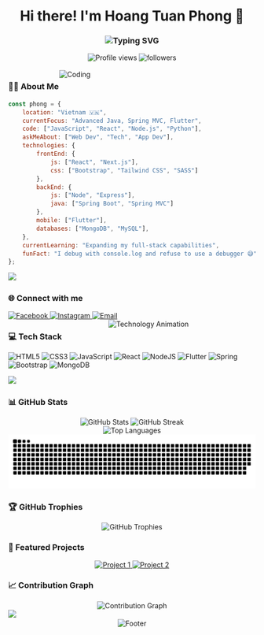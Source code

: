 <h1 align="center">Hi there! I'm Hoang Tuan Phong 👋</h1>
<h3 align="center">
    <img src="https://readme-typing-svg.herokuapp.com?font=Fira+Code&pause=1000&color=54A6FF&center=true&vCenter=true&random=false&width=435&lines=Frontend+Developer+%F0%9F%92%BB;Always+learning+new+things+%F0%9F%8C%B1;From+Vietnam+%F0%9F%87%BB%F0%9F%87%B3" alt="Typing SVG" />
</h3>

<div align="center">
    <img src="https://komarev.com/ghpvc/?username=hoangtuanphong1a&label=Profile%20views&color=0e75b6&style=flat" alt="Profile views" />
    <img src="https://img.shields.io/github/followers/hoangtuanphong1a?label=Followers&style=social" alt="followers" />
</div>

<br/>

<!-- Main coding GIF -->
<img align="right" alt="Coding" width="400" src="https://cdn.dribbble.com/users/1162077/screenshots/3848914/programmer.gif">

### 👨‍💻 About Me

```javascript
const phong = {
    location: "Vietnam 🇻🇳",
    currentFocus: "Advanced Java, Spring MVC, Flutter",
    code: ["JavaScript", "React", "Node.js", "Python"],
    askMeAbout: ["Web Dev", "Tech", "App Dev"],
    technologies: {
        frontEnd: {
            js: ["React", "Next.js"],
            css: ["Bootstrap", "Tailwind CSS", "SASS"]
        },
        backEnd: {
            js: ["Node", "Express"],
            java: ["Spring Boot", "Spring MVC"]
        },
        mobile: ["Flutter"],
        databases: ["MongoDB", "MySQL"],
    },
    currentLearning: "Expanding my full-stack capabilities",
    funFact: "I debug with console.log and refuse to use a debugger 😅"
};
```

<!-- Decorative divider -->
<img src="https://user-images.githubusercontent.com/73097560/115834477-dbab4500-a447-11eb-908a-139a6edaec5c.gif">

### 🌐 Connect with me
<div align="left">
    <a href="https://fb.com/tuan.phong.16718" target="_blank">
        <img src="https://img.shields.io/badge/Facebook-%231877F2.svg?style=for-the-badge&logo=Facebook&logoColor=white" alt="Facebook"/>
    </a>
    <a href="https://instagram.com/tuan.phong.16718" target="_blank">
        <img src="https://img.shields.io/badge/Instagram-%23E4405F.svg?style=for-the-badge&logo=Instagram&logoColor=white" alt="Instagram"/>
    </a>
    <a href="mailto:[Your Email]">
        <img src="https://img.shields.io/badge/Email-D14836?style=for-the-badge&logo=gmail&logoColor=white" alt="Email"/>
    </a>
</div>

<!-- Tech animation -->
<img align="right" alt="Technology Animation" width="300" src="https://camo.githubusercontent.com/c1dcb74cc1c1835b1d716f5051499a2814c683c806b15f04b0eba492863703e9/68747470733a2f2f63646e2e6472696262626c652e636f6d2f75736572732f3733303730332f73637265656e73686f74732f363538313234332f6176656e746f2e676966">

### 💻 Tech Stack
![HTML5](https://img.shields.io/badge/html5-%23E34F26.svg?style=for-the-badge&logo=html5&logoColor=white)
![CSS3](https://img.shields.io/badge/css3-%231572B6.svg?style=for-the-badge&logo=css3&logoColor=white)
![JavaScript](https://img.shields.io/badge/javascript-%23323330.svg?style=for-the-badge&logo=javascript&logoColor=%23F7DF1E)
![React](https://img.shields.io/badge/react-%2320232a.svg?style=for-the-badge&logo=react&logoColor=%2361DAFB)
![NodeJS](https://img.shields.io/badge/node.js-6DA55F?style=for-the-badge&logo=node.js&logoColor=white)
![Flutter](https://img.shields.io/badge/Flutter-%2302569B.svg?style=for-the-badge&logo=Flutter&logoColor=white)
![Spring](https://img.shields.io/badge/spring-%236DB33F.svg?style=for-the-badge&logo=spring&logoColor=white)
![Bootstrap](https://img.shields.io/badge/bootstrap-%23563D7C.svg?style=for-the-badge&logo=bootstrap&logoColor=white)
![MongoDB](https://img.shields.io/badge/MongoDB-%234ea94b.svg?style=for-the-badge&logo=mongodb&logoColor=white)

<!-- Another decorative divider -->
<img src="https://user-images.githubusercontent.com/73097560/115834477-dbab4500-a447-11eb-908a-139a6edaec5c.gif">

### 📊 GitHub Stats
<div align="center">
    <img src="https://github-readme-stats.vercel.app/api?username=hoangtuanphong1a&show_icons=true&theme=tokyonight&hide_border=true&include_all_commits=true&count_private=true" alt="GitHub Stats" height="170"/>
    <img src="https://github-readme-streak-stats.herokuapp.com/?user=hoangtuanphong1a&theme=tokyonight&hide_border=true" alt="GitHub Streak" height="170"/>
</div>

<div align="center">
    <img src="https://github-readme-stats.vercel.app/api/top-langs/?username=hoangtuanphong1a&theme=tokyonight&hide_border=true&include_all_commits=true&count_private=true&layout=compact" alt="Top Languages"/>
</div>

<!-- Coding snake animation -->
<div align="center">
    <img src="https://github.com/1999AZZAR/1999AZZAR/blob/main/resources/img/grid-snake.svg" alt="snake">
</div>

### 🏆 GitHub Trophies
<div align="center">
    <img src="https://github-profile-trophy.vercel.app/?username=hoangtuanphong1a&theme=tokyonight&no-frame=true&no-bg=false&margin-w=4" alt="GitHub Trophies"/>
</div>

### 🚀 Featured Projects
<div align="center">
    <a href="https://github.com/yourusername/project1">
        <img src="https://github-readme-stats.vercel.app/api/pin/?username=hoangtuanphong1a&repo=project1&theme=tokyonight&hide_border=true" alt="Project 1"/>
    </a>
    <a href="https://github.com/yourusername/project2">
        <img src="https://github-readme-stats.vercel.app/api/pin/?username=hoangtuanphong1a&repo=project2&theme=tokyonight&hide_border=true" alt="Project 2"/>
    </a>
</div>

### 📈 Contribution Graph
<div align="center">
    <img src="https://github-readme-activity-graph.vercel.app/graph?username=hoangtuanphong1a&theme=tokyo-night&hide_border=true" alt="Contribution Graph"/>
</div>

<!-- Final decorative divider -->
<img src="https://user-images.githubusercontent.com/73097560/115834477-dbab4500-a447-11eb-908a-139a6edaec5c.gif">

<div align="center">
    <img src="https://readme-typing-svg.herokuapp.com?font=Fira+Code&pause=1000&color=54A6FF&center=true&vCenter=true&random=false&width=435&lines=Thanks+for+visiting!+%F0%9F%98%8A;Feel+free+to+reach+out+anytime!" alt="Footer"/>
</div>
